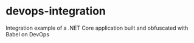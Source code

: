 # devops-integration
Integration example of a .NET Core application built and obfuscated with Babel on DevOps
